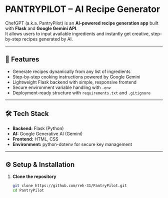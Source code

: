 # PANTRYPILOT – AI Recipe Generator

ChefGPT (a.k.a. PantryPilot) is an **AI-powered recipe generation app** built with **Flask** and **Google Gemini API**.  
It allows users to input available ingredients and instantly get creative, step-by-step recipes generated by AI.

---

## 🚀 Features
- Generate recipes dynamically from any list of ingredients  
- Step-by-step cooking instructions powered by Google Gemini  
- Lightweight Flask backend with simple, responsive frontend  
- Secure environment variable handling with `.env`  
- Deployment-ready structure with `requirements.txt` and `.gitignore`  

---

## 🛠 Tech Stack
- **Backend:** Flask (Python)  
- **AI:** Google Generative AI (Gemini)  
- **Frontend:** HTML, CSS  
- **Environment:** python-dotenv for secure key management  

---

## ⚙️ Setup & Installation

1. **Clone the repository**
   ```bash
   git clone https://github.com/reh-31/PantryPilot.git
   cd PantryPilot
